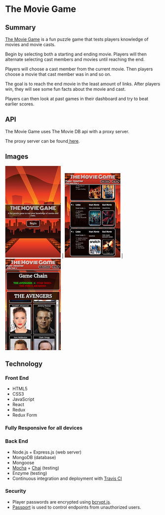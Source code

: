 <h1>The Movie Game</h1>

<h2>Summary</h2>
<p><a href="https://themoviegame.netlify.com">The Movie Game</a> is a fun puzzle game that tests players knowledge of movies and movie casts.</p>
<p>Begin by selecting both a starting and ending movie.  Players will then alternate selecting cast members and movies until reaching the end.</p>
<p>Players will choose a cast member from the current movie.  Then players choose a movie that cast member was in and so on.</p>
<p>The goal is to reach the end movie in the least amount of links.  After players win, they will see some fun facts about the movie and cast.</p>
<p>Players can then look at past games in their dashboard and try to beat earlier scores.</p>

<h2>API</h2>
<p>The Movie Game uses The Movie DB api with a proxy server.</p>
<p>The proxy server can be found<a href="https://github.com/SMuyesser/themoviegame-api"> here</a>.</p>

<h2>Images</h2>
<img src="./src/images/welcome.png"> | <img src="./src/images/dash.png"> | <img src="./src/images/game.png">

<h2>Technology</h2>
<h3>Front End</h3>
<ul>
  <li>HTML5</li>
  <li>CSS3</li>
  <li>JavaScript</li>
  <li>React</li>
  <li>Redux</li>
  <li>Redux Form</li>
</ul>
<h3>Fully Responsive for all devices</h4>
<h3>Back End</h3>
<ul>
  <li>Node.js + Express.js (web server)</li>
  <li>MongoDB (database)</li>
  <li>Mongoose</li>
  <li><a href="https://mochajs.org/">Mocha</a> + <a href="http://chaijs.com/">Chai</a> (testing)</li>
  <li>Enzyme (testing)</li>
  <li>Continuous integration and deployment with <a href="https://travis-ci.org/">Travis CI</a></li>
</ul>
<h3>Security</h3>
<ul>
  <li>Player passwords are encrypted using <a href="https://github.com/dcodeIO/bcrypt.js">bcrypt.js</a>.</li>
  <li><a href="http://passportjs.org/">Passport</a> is used to control endpoints from unauthorized users.</li>
</ul>

